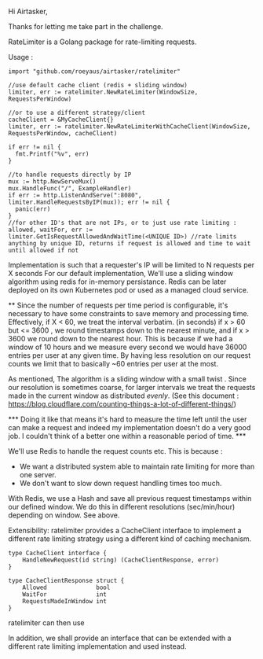 Hi Airtasker,

Thanks for letting me take part in the challenge.

RateLimiter is a Golang package for rate-limiting requests. 

Usage : 

```
import "github.com/roeyaus/airtasker/ratelimiter"

//use default cache client (redis + sliding window)
limiter, err := ratelimiter.NewRateLimiter(WindowSize, RequestsPerWindow)

//or to use a different strategy/client
cacheClient = &MyCacheClient{}
limiter, err := ratelimiter.NewRateLimiterWithCacheClient(WindowSize, RequestsPerWindow, cacheClient)

if err != nil {
  fmt.Printf("%v", err)
}

//to handle requests directly by IP
mux := http.NewServeMux()
mux.HandleFunc("/", ExampleHandler)
if err := http.ListenAndServe(":8080", limiter.HandleRequestsByIP(mux)); err != nil {
  panic(err)
}
//for other ID's that are not IPs, or to just use rate limiting : 
allowed, waitFor, err := limiter.GetIsRequestAllowedAndWaitTime(<UNIQUE ID>) //rate limits anything by unique ID, returns if request is allowed and time to wait until allowed if not 
```



Implementation is such that a requester's IP will be limited to N requests per X seconds
For our default implementation, We'll use a sliding window algorithm using redis for in-memory persistance. Redis can be later deployed on its own Kubernetes pod or used as a managed cloud service.

** Since the number of requests per time period is configurable, it's necessary to have some constraints to save memory and processing time. 
Effectively, if X < 60, we treat the interval verbatim. (in seconds)
if x > 60 but <= 3600 , we round timestamps down to the nearest minute, and if x > 3600 we round down to the nearest hour.
This is because if we had a window of 10 hours and we measure every second we would have 36000 entries per user at any given time. By having less resolution on our request counts we limit that to basically ~60 entries per user at the most.

As mentioned, The algorithm is a sliding window with a small twist .
Since our resolution is sometimes coarse, for larger intervals we treat the requests made in the current window as distributed *evenly*.  (See this document : https://blog.cloudflare.com/counting-things-a-lot-of-different-things/)

*** Doing it like that means it's hard to measure the time left until the user can make a request and indeed my implementation doesn't do a very good job. I couldn't think of a better one within a reasonable period of time. *** 

We'll use Redis to handle the request counts etc.
This is because :
* We want a distributed system able to maintain rate limiting for more than one server.
* We don't want to slow down request handling times too much.

With Redis, we use a Hash and save all previous request timestamps within our defined window. We do this in different resolutions (sec/min/hour) depending on window. See above.


Extensibility:
ratelimiter provides a CacheClient interface to implement a different rate limiting strategy using a different kind of caching mechanism.

```
type CacheClient interface {
	HandleNewRequest(id string) (CacheClientResponse, error)
}

type CacheClientResponse struct {
	Allowed              bool
	WaitFor              int
	RequestsMadeInWindow int
}
```

ratelimiter can then use 

In addition, we shall provide an interface that can be extended with a different rate limiting implementation and used instead.
